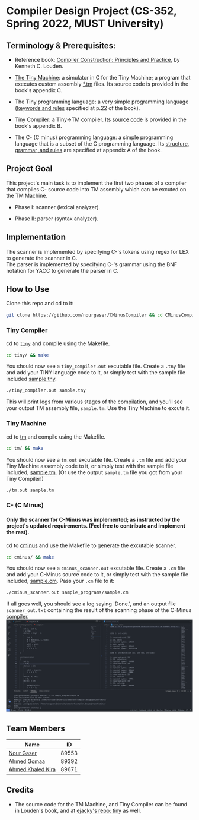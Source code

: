 # Compiler Design Project (CS-352, Spring 2022, MUST University)
## Terminology & Prerequisites:

- Reference book: [Compiler Construction: Principles and Practice](https://www.amazon.com/Compiler-Construction-Principles-Kenneth-Louden/dp/0534939724), by Kenneth C. Louden.

- [The Tiny Machine](https://www.amazon.com/Compiler-Construction-Principles-Kenneth-Louden/dp/0534939724): a simulator in C for the Tiny Machine; a program that executes custom assembly [*.tm](tm/sample.tm) files. Its source code is provided in the book's appendix C.

- The Tiny programming language: a very simple programming language ([keywords and rules](docs/img/tiny_rules.png) specified at p.22 of the book).

- Tiny Compiler: a Tiny->TM compiler. Its [source code](tiny) is provided in the book's appendix B.

- The C- (C minus) programming language: a simple programming language that is a subset of the C programming language. Its [structure, grammar, and rules](docs/img/cminus_grammar.png) are specified at appendix A of the book. 


## Project Goal

This project's main task is to implement the first two phases of a compiler that compiles C- source code into TM assembly which can be excuted on the TM Machine.


- Phase I: scanner (lexical analyzer).

- Phase II: parser (syntax analyzer).


## Implementation
The scanner is implemented by specifying C-'s tokens using regex for LEX to generate the scanner in C.<br>
The parser is implemented by specifying C-'s grammar using the BNF notation for YACC to generate the parser in C.

## How to Use
Clone this repo and cd to it: 
```bash 
git clone https://github.com/nourgaser/CMinusCompiler && cd CMinusCompiler
```
### Tiny Compiler
cd to [`tiny`](tiny) and compile using the Makefile.
```bash
cd tiny/ && make
```
You should now see a `tiny_compiler.out` excutable file. Create a `.tny` file and add your TINY language code to it, or simply test with the sample file included [sample.tny](tiny/sample.tny).
```bash
./tiny_compiler.out sample.tny
```
This will print logs from various stages of the compilation, and you'll see your output TM assembly file, `sample.tm`. Use the Tiny Machine to excute it.
### Tiny Machine 
cd to [tm](tm) and compile using the Makefile.
```bash
cd tm/ && make
```
You should now see a `tm.out` excutable file. Create a `.tm` file and add your Tiny Machine assembly code to it, or simply test with the sample file included, [sample.tm](tm/sample.tm). (Or use the output `sample.tm` file you got from your Tiny Compiler!)
```bash
./tm.out sample.tm
```
### C- (C Minus)
#### Only the scanner for C-Minus was implemented; as instructed by the project's updated requirements. (Feel free to contribute and implement the rest).
cd to [cminus](cminus) and use the Makefile to generate the excutable scanner.
```bash
cd cminus/ && make
```
You should now see a `cminus_scanner.out` excutable file. Create a `.cm` file and add your C-Minus source code to it, or simply test with the sample file included, [sample.cm](cminus/sample_programs/sample.cm). Pass your `.cm` file to it:
```bash
./cminus_scanner.out sample_programs/sample.cm
```
If all goes well, you should see a log saying 'Done.', and an output file `scanner_out.txt` containing the result of the scanning phase of the C-Minus compiler.
![output image](docs/img/cminus_scanner_output.png)


## Team Members
| Name        | ID           |
| ------------- |:-------------:|
| [Nour Gaser](https://github.com/nourgaser)      | 89553      |
| [Ahmed Gomaa](https://github.com/ahmedgomaa)      | 89392      |
| [Ahmed Khaled Kira](https://github.com/ahm3dkira)      | 89671      |

## Credits
- The source code for the TM Machine, and Tiny Compiler can be found in Louden's book, and at [ejacky's repo: tiny](https://github.com/ejacky/tiny) as well. 
